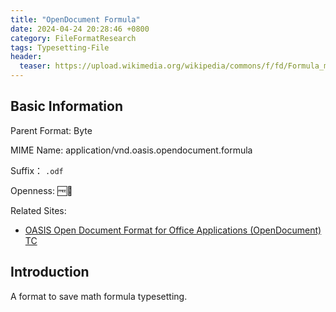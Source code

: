 ```yaml
---
title: "OpenDocument Formula"
date: 2024-04-24 20:28:46 +0800
category: FileFormatResearch
tags: Typesetting-File
header:
  teaser: https://upload.wikimedia.org/wikipedia/commons/f/fd/Formula_matematica.png
---
```


## Basic Information

Parent Format: Byte

MIME Name: application/vnd.oasis.opendocument.formula

Suffix： `.odf`

Openness: 🆓📖

Related Sites:

* [OASIS Open Document Format for Office Applications (OpenDocument) TC](https://groups.oasis-open.org/communities/tc-community-home2?CommunityKey=4bf06d41-79ad-4c58-9e8e-018dc7d05da8)

## Introduction

A format to save math formula typesetting.
